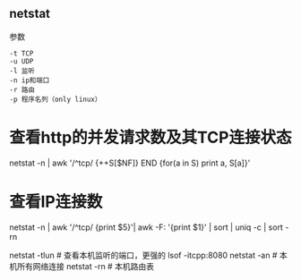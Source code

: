 netstat
---

参数
```
-t TCP
-u UDP
-l 监听
-n ip和端口
-r 路由
-p 程序名列（only linux）
```

# 查看http的并发请求数及其TCP连接状态
netstat -n | awk '/^tcp/ {++S[$NF]} END {for(a in S) print a, S[a]}'
# 查看IP连接数
netstat -n | awk '/^tcp/ {print $5}'| awk -F: '{print $1}' | sort | uniq -c | sort -rn

netstat -tlun # 查看本机监听的端口，更强的 lsof -itcpp:8080
netstat -an # 本机所有网络连接
netstat -rn # 本机路由表
